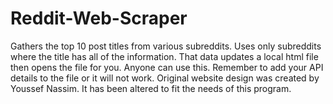 # Reddit-Web-Scraper
Gathers the top 10 post titles from various subreddits. Uses only subreddits where the title has all of the information. That data updates a local html file then opens the file for you.
Anyone can use this. Remember to add your API details to the file or it will not work.
Original website design was created by Youssef Nassim. It has been altered to fit the needs of this program.
